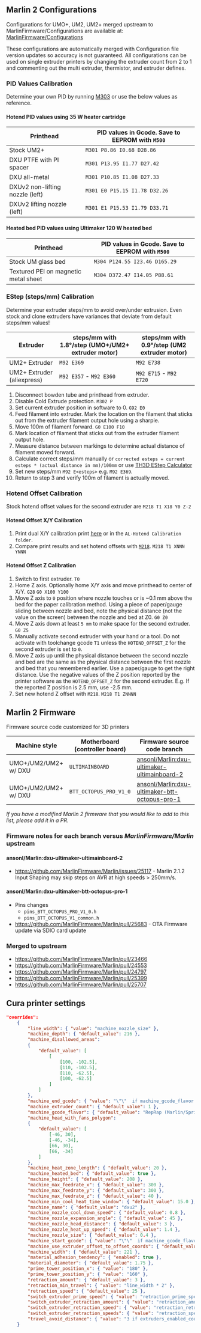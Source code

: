 ## Marlin 2 Configurations
Configurations for UMO+, UM2, UM2+ merged upstream to MarlinFirmware/Configurations are available at: [MarlinFirmware/Configurations](https://github.com/MarlinFirmware/Configurations/tree/bugfix-2.1.x/config/examples/Ultimaker)

These configurations are automatically merged with Configuration file version updates so accuracy is not guaranteed. All configurations can be used on single extruder printers by changing the extruder count from 2 to 1 and commenting out the multi extruder, thermistor, and extruder defines.

### PID Values Calibration

Determine your own PID by running [M303](https://marlinfw.org/docs/gcode/M303.html) or use the below values as reference.

#### Hotend PID values using 35 W heater cartridge

| Printhead | PID values in Gcode. Save to EEPROM with `M500` |
| --- | --- |
| Stock UM2+ | `M301 P8.86 I0.68 D28.86` |
| DXU PTFE with PI spacer | `M301 P13.95 I1.77 D27.42` |
| DXU all-metal | `M301 P10.85 I1.08 D27.33` |
| DXUv2 non-lifting nozzle (left) | `M301 E0 P15.15 I1.78 D32.26` |
| DXUv2 lifting nozzle (left) | `M301 E1 P15.53 I1.79 D33.71` |

#### Heated bed PID values using Ultimaker 120 W heated bed

| Printhead | PID values in Gcode. Save to EEPROM with `M500` |
| --- | --- |
| Stock UM glass bed | `M304 P124.55 I23.46 D165.29` |
| Textured PEI on magnetic metal sheet | `M304 D372.47 I14.05 P88.61` |

### EStep (steps/mm) Calibration

Determine your extruder steps/mm to avoid over/under extrusion. Even stock and clone extruders have variances that deviate from default steps/mm values!

| Extruder | steps/mm with 1.8°/step (UMO+/UM2+ extruder motor) | steps/mm with 0.9°/step (UM2 extruder motor) |
| --- | --- | --- |
| UM2+ Extruder | `M92 E369` | `M92 E738` |
| UM2+ Extruder (aliexpress) | `M92 E357` - `M92 E360` | `M92 E715` - `M92 E720` |

1. Disconnect bowden tube and printhead from extruder. 
2. Disable Cold Extrude protection. `M302 P`
3. Set current extruder position in software to 0. `G92 E0`
4. Feed filament into extruder. Mark the location on the filament that sticks out from the extruder filament output hole using a sharpie. 
5. Move 100m of filament forward. `G0 E100 F10`
6. Mark location of filament that sticks out from the extruder filament output hole.
7. Measure distance between markings to determine actual distance of filament moved forward.
8. Calculate correct steps/mm manually or `corrected esteps = current esteps * (actual distance in mm)/100mm` or use [TH3D EStep Calculator](https://www.th3dstudio.com/estep-calculator/)
9. Set new steps/mm `M92 E<esteps>` e.g. `M92 E369`.
10. Return to step 3 and verify 100m of filament is actually moved.

### Hotend Offset Calibration

Stock hotend offset values for the second extruder are `M218 T1 X18 Y0 Z-2`

#### Hotend Offset X/Y Calibration

1. Print dual X/Y calibration print [here](https://www.thingiverse.com/thing:1741265) or in the `AL-Hotend Calibration folder`.
2. Compare print results and set hotend offsets with [`M218`](https://marlinfw.org/docs/gcode/M218.html). `M218 T1 XNNN YNNN`

#### Hotend Offset Z Calibration

1. Switch to first extruder. `T0`
2. Home Z axis. Optionally home X/Y axis and move printhead to center of X/Y. `G28` `G0 X100 Y100`
3. Move Z axis to `0` position where nozzle touches or is ~0.1 mm above the bed for the paper calibration method. Using a piece of paper/gauge sliding between nozzle and bed, note the physical distance (not the value on the screen) between the nozzle and bed at Z0. `G0 Z0`
4. Move Z axis down at least `5 mm` to make space for the second extruder. `G0 Z5`
5. Manually activate second extruder with your hand or a tool. Do not activate with toolchange gcode `T1` unless the `HOTEND_OFFSET_Z` for the second extruder is set to `0`.
6. Move Z axis up until the physical distance between the second nozzle and bed are the same as the physical distance between the first nozzle and bed that you remembered earlier. Use a paper/gauge to get the right distance. Use the negative values of the Z position reported by the printer software as the `HOTEND_OFFSET_Z` for the second extruder. E.g. If the reported Z position is 2.5 mm, use -2.5 mm. 
7. Set new hotend Z offset with `M218`. `M218 T1 ZNNNN`

## Marlin 2 Firmware 
Firmware source code customized for 3D printers

| Machine style | Motherboard (controller board) | Firmware source code branch |
| --- | --- | --- |
| UMO+/UM2/UM2+ w/ DXU | `ULTIMAINBOARD` | [ansonl/Marlin:dxu-ultimaker-ultimainboard-2](https://github.com/ansonl/Marlin/tree/dxu-ultimaker-ultimainboard-2) |
| UMO+/UM2/UM2+ w/ DXU | `BTT_OCTOPUS_PRO_V1_0` | [ansonl/Marlin:dxu-ultimaker-btt-octopus-pro-1](https://github.com/ansonl/Marlin/tree/dxu-ultimaker-btt-octopus-pro-1) |

*If you have a modified Marlin 2 firmware that you would like to add to this list, please add it in a PR.*

### Firmware notes for each branch versus *MarlinFirmware/Marlin* upstream 

#### ansonl/Marlin:dxu-ultimaker-ultimainboard-2
- https://github.com/MarlinFirmware/Marlin/issues/25117 - Marlin 2.1.2 Input Shaping may skip steps on AVR at high speeds > 250mm/s.

#### ansonl/Marlin:dxu-ultimaker-btt-octopus-pro-1
- Pins changes
  - `pins_BTT_OCTOPUS_PRO_V1_0.h`
  - `pins_BTT_OCTOPUS_V1_common.h`
- https://github.com/MarlinFirmware/Marlin/pull/25683 - OTA Firmware update via SDIO card update

### Merged to upstream
- https://github.com/MarlinFirmware/Marlin/pull/23466
- https://github.com/MarlinFirmware/Marlin/pull/24553
- https://github.com/MarlinFirmware/Marlin/pull/24797
- https://github.com/MarlinFirmware/Marlin/pull/25399
- https://github.com/MarlinFirmware/Marlin/pull/25707

## Cura printer settings

```json
"overrides":
    {
        "line_width": { "value": "machine_nozzle_size" },
        "machine_depth": { "default_value": 216 },
        "machine_disallowed_areas":
        {
            "default_value": [
                [
                    [100, -102.5],
                    [110, -102.5],
                    [110, -62.5],
                    [100, -62.5]
                ]
            ]
        },
        "machine_end_gcode": { "value": "\"\"  if machine_gcode_flavor == \"UltiGCode\" else \"G91 ;Relative movement\\nG0 X-8.0 Y-8.0 Z3.5 E-4.5 F18000 ;Wiping+material retraction ;increase bed lower 0.5>5.0 and add Y movement\\nG0 F10000 Z1.5 E4.5 ;Compensation for the retraction\\nG90 ;Disable relative movement\\nM400 ;wait for all moves in planner to complete\\nG90 ;absolute positioning\\nM104 S0 T0 ;extruder heater off\\nM104 S0 T1\\nM140 S0 ;turn off bed\\nT0 ; move to the first head\\nG27; park toolhead\\nM107 ;fan off\\nM355 S0;turn off case light\"" },
        "machine_extruder_count": { "default_value": 1 },
        "machine_gcode_flavor": { "default_value": "RepRap (Marlin/Sprinter)" },
        "machine_head_with_fans_polygon":
        {
            "default_value": [
                [-46, 30],
                [-46, -34],
                [66, 30],
                [66, -34]
            ]
        },
        "machine_heat_zone_length": { "default_value": 20 },
        "machine_heated_bed": { "default_value": true },
        "machine_height": { "default_value": 208 },
        "machine_max_feedrate_x": { "default_value": 300 },
        "machine_max_feedrate_y": { "default_value": 300 },
        "machine_max_feedrate_z": { "default_value": 40 },
        "machine_min_cool_heat_time_window": { "default_value": 15.0 },
        "machine_name": { "default_value": "dxu2" },
        "machine_nozzle_cool_down_speed": { "default_value": 0.8 },
        "machine_nozzle_expansion_angle": { "default_value": 45 },
        "machine_nozzle_head_distance": { "default_value": 3 },
        "machine_nozzle_heat_up_speed": { "default_value": 1.4 },
        "machine_nozzle_size": { "default_value": 0.4 },
        "machine_start_gcode": { "value": "\"\"  if machine_gcode_flavor == \"UltiGCode\" else \"; DXUv2 improved start priming Gcode for dual nozzles for single material print by ansonl\\nM355 S1 P25 ; Turn on case light dim\\nM190 S{material_bed_temperature_layer_0}\\nG28 ; Home all\\nG29 ; Run automatic bed leveling. Comment this line out if auto bed leveling is not desired.\\nM104 T0 S{material_standby_temperature, 0} ; Preheat T0 to standby temp\\nG21 ; Metric values\\nG90 ; Absolute positioning\\nM82 ; Set extruder to absolute mode\\nM107 ; Start with the fan off\\nM200 D0 T{initial_extruder_nr} ; Reset filament diameter\\nG0 X200 F7200 ; move to safe X and Y location from right side after ending ABL homing\\nG1 Y150 F7200\\nM104 T{initial_extruder_nr} S{material_print_temperature_layer_0, initial_extruder_nr}\\nT{initial_extruder_nr} ;switch to the first nozzle used for print\\nM400 ;finish all moves\\nG0 Z20 F2400\\nG0 X214 F18000\\nG0 Y2 F18000\\nM109 T{initial_extruder_nr} S{material_print_temperature_layer_0, initial_extruder_nr}\\n;Final wipe sequence for initial extruder\\nG0 X212 Z0.3 F600\\nG92 E05\\nG1 Y45 E6.5 F1000\\nG92 E0\\nG1 E-0.5 F1500 ; retract\\nG92 E0\\nG1 Y100 F18000\\n;end of startup sequence\\n\\nM355 S1 P50;turn on case light\"" },
        "machine_use_extruder_offset_to_offset_coords": { "default_value": false },
        "machine_width": { "default_value": 221 },
        "material_adhesion_tendency": { "enabled": true },
        "material_diameter": { "default_value": 1.75 },
        "prime_tower_position_x": { "value": "180" },
        "prime_tower_position_y": { "value": "160" },
        "retraction_amount": { "default_value": 3 },
        "retraction_min_travel": { "value": "line_width * 2" },
        "retraction_speed": { "default_value": 25 },
        "switch_extruder_prime_speed": { "value": "retraction_prime_speed" },
        "switch_extruder_retraction_amount": { "value": "retraction_amount" },
        "switch_extruder_retraction_speed": { "value": "retraction_retract_speed" },
        "switch_extruder_retraction_speeds": { "value": "retraction_speed" },
        "travel_avoid_distance": { "value": "3 if extruders_enabled_count > 1 else machine_nozzle_tip_outer_diameter / 2 * 1.5" }
    }
  ```


